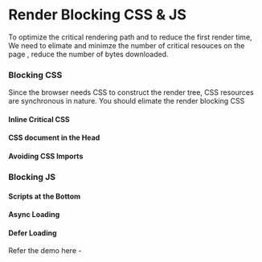 # Render Blocking CSS & JS 

To optimize the critical rendering path and to reduce the first render time, We need to elimate and minimze the number of critical resouces on the page , reduce the number of bytes downloaded. 

### Blocking CSS

Since the browser needs CSS to construct the render tree, CSS resources are synchronous in nature. You should elimate the render blocking CSS

#### Inline Critical CSS


#### CSS document in the Head



#### Avoiding CSS Imports


### Blocking JS


#### Scripts at the Bottom


#### Async Loading


#### Defer Loading


Refer the demo here - 

